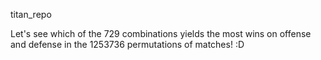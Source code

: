 titan_repo

Let's see which of the 729 combinations yields the most wins on offense and defense in the 1253736 permutations of matches! :D